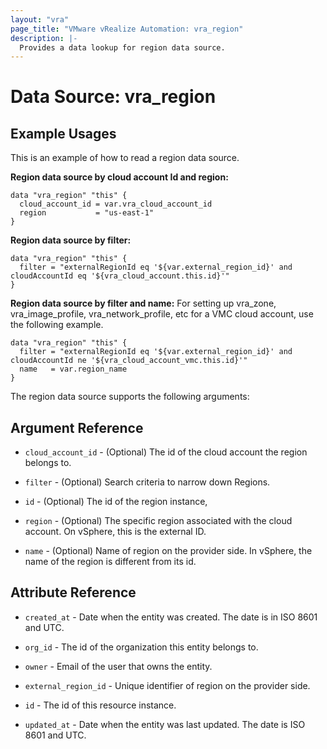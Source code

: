 ```yaml
---
layout: "vra"
page_title: "VMware vRealize Automation: vra_region"
description: |-
  Provides a data lookup for region data source.
---
```


# Data Source: vra_region
## Example Usages

This is an example of how to read a region data source.

**Region data source by cloud account Id and region:**
```hcl
data "vra_region" "this" {
  cloud_account_id = var.vra_cloud_account_id
  region           = "us-east-1"
}
```

**Region data source by filter:**
```hcl
data "vra_region" "this" {
  filter = "externalRegionId eq '${var.external_region_id}' and cloudAccountId eq '${vra_cloud_account.this.id}'"
}
```

**Region data source by filter and name:**
For setting up vra_zone, vra_image_profile, vra_network_profile, etc for a VMC cloud account, use the following example.
```hcl
data "vra_region" "this" {
  filter = "externalRegionId eq '${var.external_region_id}' and cloudAccountId ne '${vra_cloud_account_vmc.this.id}'"
  name   = var.region_name
}
```

The region data source supports the following arguments:

## Argument Reference
* `cloud_account_id` - (Optional) The id of the cloud account the region belongs to.

* `filter` - (Optional) Search criteria to narrow down Regions.

* `id` - (Optional) The id of the region instance,

* `region` - (Optional) The specific region associated with the cloud account. On vSphere, this is the external ID.

* `name` - (Optional) Name of region on the provider side. In vSphere, the name of the region is different from its id.

## Attribute Reference
* `created_at` - Date when the entity was created. The date is in ISO 8601 and UTC.

* `org_id` - The id of the organization this entity belongs to.

* `owner` - Email of the user that owns the entity.

* `external_region_id` - Unique identifier of region on the provider side.

* `id` - The id of this resource instance.

* `updated_at` - Date when the entity was last updated. The date is ISO 8601 and UTC.
